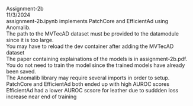 Assignment-2b<br>
11/3/2024<br>
assignment-2b.ipynb implements PatchCore and EfficientAd using Anomalib.<br>
The path to the MVTecAD dataset must be provided to the datamodule since it is too large.<br>
You may have to reload the dev container after adding the MVTecAD dataset<br>
The paper containing explainations of the models is in assignment-2b.pdf.<br>
You do not need to train the model since the trained models have already been saved.<br>
The Anomalib library may require several imports in order to setup.<br>
PatchCore and EfficientAd both ended up with high AUROC scores<br>
EfficientAd had a lower AUROC scsore for leather due to suddden loss increase near end of training<br>
